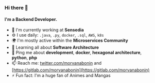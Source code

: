 ### Hi there 👋


#### I'm a Backend Developer.

- 🏢 I'm currently working at **Sensedia**
- ⚙️ I use daily: `.java`, `.py`, `docker`, `.sql`, `AWS`, `k8s`
- 🌍 I'm mostly active within the **Microservices Community**
- 🌱 Learning all about **Software Architecture**
- 💬 Ping me about **development**, **docker**, **hexagonal architecture**, **python**, **php**
- 📫 Reach me: [twitter.com/morvanabonin](twitter.com/morvanabonin) and [https://gitlab.com/morvanabonin](https://gitlab.com/morvanabonin)
- ⚡️ Fun fact: I'm a huge fan of Animes and Mangas